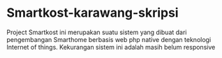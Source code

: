 # Smartkost-karawang-skripsi
Project Smartkost ini merupakan suatu sistem yang dibuat dari pengembangan Smarthome berbasis web php native dengan teknologi Internet of things.
Kekurangan sistem ini adalah masih belum responsive
